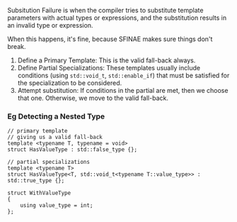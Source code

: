 Subsitution Failure is when the compiler tries to substitute template parameters with actual types or expressions, and the substitution results in an invalid type or expression. 

When this happens, it's fine, because SFINAE makes sure things don't break. 

1. Define a Primary Template: This is the valid fall-back always. 
2. Define Partial Specializations: These templates usually include conditions (using `std::void_t`, `std::enable_if`) that must be satisfied for the specialization to be considered. 
3. Attempt substitution: If conditions in the partial are met, then we choose that one. Otherwise, we move to the valid fall-back. 

### Eg Detecting a Nested Type
```
// primary template
// giving us a valid fall-back
template <typename T, typename = void>
struct HasValueType : std::false_type {};

// partial specializations
template <typename T>
struct HasValueType<T, std::void_t<typename T::value_type>> : std::true_type {};

struct WithValueType 
{ 
	using value_type = int;
};
```

